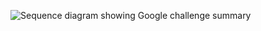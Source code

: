<div class="common-image-format">

![Sequence diagram showing Google challenge summary](/img/authenticators/java-authenticators-google-challenge-summary.png)

</div>
